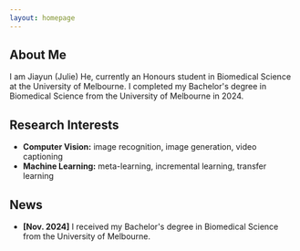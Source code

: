```yaml
---
layout: homepage
---
```


## About Me

I am Jiayun (Julie) He, currently an Honours student in Biomedical Science at the University of Melbourne. I completed my Bachelor's degree in Biomedical Science from the University of Melbourne in 2024.

## Research Interests

- **Computer Vision:** image recognition, image generation, video captioning
- **Machine Learning:** meta-learning, incremental learning, transfer learning

## News

- **[Nov. 2024]** I received my Bachelor's degree in Biomedical Science from the University of Melbourne.

